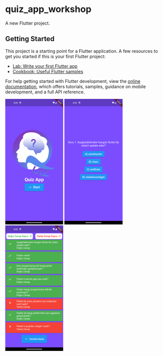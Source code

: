 # quiz_app_workshop

A new Flutter project.

## Getting Started


This project is a starting point for a Flutter application.
A few resources to get you started if this is your first Flutter project:

- [Lab: Write your first Flutter app](https://docs.flutter.dev/get-started/codelab)
- [Cookbook: Useful Flutter samples](https://docs.flutter.dev/cookbook)

For help getting started with Flutter development, view the
[online documentation](https://docs.flutter.dev/), which offers tutorials,
samples, guidance on mobile development, and a full API reference.

<img src="assets/Screenshot_1699387476.png" height="400">
<img src="assets/Screenshot_1699387480.png" height="400">
<img src="assets/Screenshot_1699387329.png" height="400">